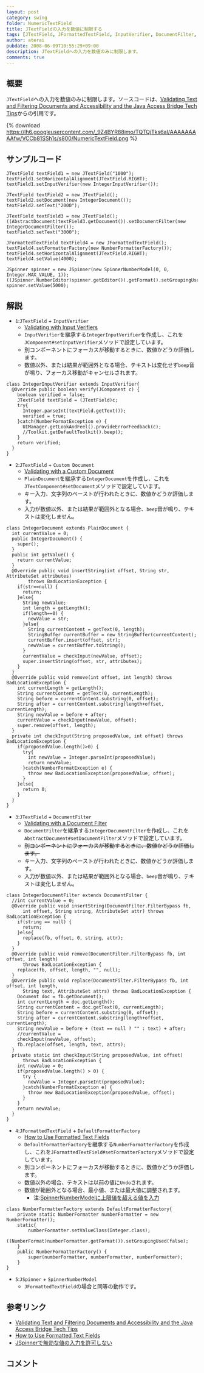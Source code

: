 ```yaml
---
layout: post
category: swing
folder: NumericTextField
title: JTextFieldの入力を数値に制限する
tags: [JTextField, JFormattedTextField, InputVerifier, DocumentFilter, PlainDocument]
author: aterai
pubdate: 2008-06-09T10:55:29+09:00
description: JTextFieldへの入力を数値のみに制限します。
comments: true
---
```

## 概要
`JTextField`への入力を数値のみに制限します。ソースコードは、[Validating Text and Filtering Documents and Accessibility and the Java Access Bridge Tech Tips](http://web.archive.org/web/20090831154020/http://java.sun.com/developer/JDCTechTips/2005/tt0518.html)からの引用です。

{% download https://lh6.googleusercontent.com/_9Z4BYR88imo/TQTQjTks6aI/AAAAAAAAAfw/VCCb81SSh1s/s800/NumericTextField.png %}

## サンプルコード
<pre class="prettyprint"><code>JTextField textField1 = new JTextField("1000");
textField1.setHorizontalAlignment(JTextField.RIGHT);
textField1.setInputVerifier(new IntegerInputVerifier());

JTextField textField2 = new JTextField();
textField2.setDocument(new IntegerDocument());
textField2.setText("2000");

JTextField textField3 = new JTextField();
((AbstractDocument)textField3.getDocument()).setDocumentFilter(new IntegerDocumentFilter());
textField3.setText("3000");

JFormattedTextField textField4 = new JFormattedTextField();
textField4.setFormatterFactory(new NumberFormatterFactory());
textField4.setHorizontalAlignment(JTextField.RIGHT);
textField4.setValue(4000);

JSpinner spinner = new JSpinner(new SpinnerNumberModel(0, 0, Integer.MAX_VALUE, 1));
((JSpinner.NumberEditor)spinner.getEditor()).getFormat().setGroupingUsed(false);
spinner.setValue(5000);
</code></pre>

## 解説
- `1`:`JTextField` + `InputVerifier`
    - [Validating with Input Verifiers](http://web.archive.org/web/20090831154020/http://java.sun.com/developer/JDCTechTips/2005/tt0518.html)
    - `InputVerifier`を継承する`IntegerInputVerifier`を作成し、これを`JComponent#setInputVerifier`メソッドで設定しています。
    - 別コンポーネントにフォーカスが移動するときに、数値かどうか評価します。
    - 数値以外、または結果が範囲外となる場合、テキストは変化せず`beep`音が鳴り、フォーカス移動がキャンセルされます。

<!-- dummy comment line for breaking list -->

<pre class="prettyprint"><code>class IntegerInputVerifier extends InputVerifier{
  @Override public boolean verify(JComponent c) {
    boolean verified = false;
    JTextField textField = (JTextField)c;
    try{
      Integer.parseInt(textField.getText());
      verified = true;
    }catch(NumberFormatException e) {
      UIManager.getLookAndFeel().provideErrorFeedback(c);
      //Toolkit.getDefaultToolkit().beep();
    }
    return verified;
  }
}
</code></pre>

- `2`:`JTextField` + `Custom Document`
    - [Validating with a Custom Document](http://web.archive.org/web/20090831154020/http://java.sun.com/developer/JDCTechTips/2005/tt0518.html)
    - `PlainDocument`を継承する`IntegerDocument`を作成し、これを`JTextComponent#setDocument`メソッドで設定しています。
    - キー入力、文字列のペーストが行われたときに、数値かどうか評価します。
    - 入力が数値以外、または結果が範囲外となる場合、`beep`音が鳴り、テキストは変化しません。

<!-- dummy comment line for breaking list -->

<pre class="prettyprint"><code>class IntegerDocument extends PlainDocument {
  int currentValue = 0;
  public IntegerDocument() {
    super();
  }
  public int getValue() {
    return currentValue;
  }
  @Override public void insertString(int offset, String str, AttributeSet attributes)
        throws BadLocationException {
    if(str==null) {
      return;
    }else{
      String newValue;
      int length = getLength();
      if(length==0) {
        newValue = str;
      }else{
        String currentContent = getText(0, length);
        StringBuffer currentBuffer = new StringBuffer(currentContent);
        currentBuffer.insert(offset, str);
        newValue = currentBuffer.toString();
      }
      currentValue = checkInput(newValue, offset);
      super.insertString(offset, str, attributes);
    }
  }
  @Override public void remove(int offset, int length) throws BadLocationException {
    int currentLength = getLength();
    String currentContent = getText(0, currentLength);
    String before = currentContent.substring(0, offset);
    String after = currentContent.substring(length+offset, currentLength);
    String newValue = before + after;
    currentValue = checkInput(newValue, offset);
    super.remove(offset, length);
  }
  private int checkInput(String proposedValue, int offset) throws BadLocationException {
    if(proposedValue.length()&gt;0) {
      try{
        int newValue = Integer.parseInt(proposedValue);
        return newValue;
      }catch(NumberFormatException e) {
        throw new BadLocationException(proposedValue, offset);
      }
    }else{
      return 0;
    }
  }
}
</code></pre>

- `3`:`JTextField` + `DocumentFilter`
    - [Validating with a Document Filter](http://web.archive.org/web/20090831154020/http://java.sun.com/developer/JDCTechTips/2005/tt0518.html)
    - `DocumentFilter`を継承する`IntegerDocumentFilter`を作成し、これを`AbstractDocument#setDocumentFilter`メソッドで設定しています。
    - ~~別コンポーネントにフォーカスが移動するときに、数値かどうか評価します。~~
    - キー入力、文字列のペーストが行われたときに、数値かどうか評価します。
    - 入力が数値以外、または結果が範囲外となる場合、`beep`音が鳴り、テキストは変化しません。

<!-- dummy comment line for breaking list -->

<pre class="prettyprint"><code>class IntegerDocumentFilter extends DocumentFilter {
  //int currentValue = 0;
  @Override public void insertString(DocumentFilter.FilterBypass fb,
      int offset, String string, AttributeSet attr) throws BadLocationException {
    if(string == null) {
      return;
    }else{
      replace(fb, offset, 0, string, attr);
    }
  }
  @Override public void remove(DocumentFilter.FilterBypass fb, int offset, int length)
      throws BadLocationException {
    replace(fb, offset, length, "", null);
  }
  @Override public void replace(DocumentFilter.FilterBypass fb, int offset, int length,
      String text, AttributeSet attrs) throws BadLocationException {
    Document doc = fb.getDocument();
    int currentLength = doc.getLength();
    String currentContent = doc.getText(0, currentLength);
    String before = currentContent.substring(0, offset);
    String after = currentContent.substring(length+offset, currentLength);
    String newValue = before + (text == null ? "" : text) + after;
    //currentValue =
    checkInput(newValue, offset);
    fb.replace(offset, length, text, attrs);
  }
  private static int checkInput(String proposedValue, int offset)
      throws BadLocationException {
    int newValue = 0;
    if(proposedValue.length() &gt; 0) {
      try {
        newValue = Integer.parseInt(proposedValue);
      }catch(NumberFormatException e) {
        throw new BadLocationException(proposedValue, offset);
      }
    }
    return newValue;
  }
}
</code></pre>

- `4`:`JFormattedTextField` + `DefaultFormatterFactory`
    - [How to Use Formatted Text Fields](http://docs.oracle.com/javase/tutorial/uiswing/components/formattedtextfield.html)
    - `DefaultFormatterFactory`を継承する`NumberFormatterFactory`を作成し、これを`JFormattedTextField#setFormatterFactory`メソッドで設定しています。
    - 別コンポーネントにフォーカスが移動するときに、数値かどうか評価します。
    - 数値以外の場合、テキストは以前の値に`Undo`されます。
    - 数値が範囲外となる場合、最小値、または最大値に調整されます。
        - 注:[SpinnerNumberModelに上限値を超える値を入力](http://terai.xrea.jp/Swing/SpinnerNumberModel.html)

<!-- dummy comment line for breaking list -->

<pre class="prettyprint"><code>class NumberFormatterFactory extends DefaultFormatterFactory{
    private static NumberFormatter numberFormatter = new NumberFormatter();
    static{
        numberFormatter.setValueClass(Integer.class);
        ((NumberFormat)numberFormatter.getFormat()).setGroupingUsed(false);
    }
    public NumberFormatterFactory() {
        super(numberFormatter, numberFormatter, numberFormatter);
    }
}
</code></pre>

- `5`:`JSpinner` + `SpinnerNumberModel`
    - `JFormattedTextField`の場合と同等の動作です。

<!-- dummy comment line for breaking list -->

## 参考リンク
- [Validating Text and Filtering Documents and Accessibility and the Java Access Bridge Tech Tips](http://web.archive.org/web/20090831154020/http://java.sun.com/developer/JDCTechTips/2005/tt0518.html)
- [How to Use Formatted Text Fields](http://docs.oracle.com/javase/tutorial/uiswing/components/formattedtextfield.html)
- [JSpinnerで無効な値の入力を許可しない](http://terai.xrea.jp/Swing/NumberFormatter.html)

<!-- dummy comment line for breaking list -->

## コメント
